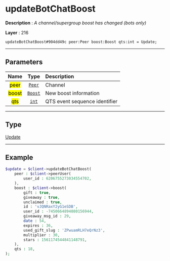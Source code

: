 # updateBotChatBoost

**Description** : *A channel/supergroup boost has changed \(bots only\)*

**Layer** : 216

```tl
updateBotChatBoost#904dd49c peer:Peer boost:Boost qts:int = Update;
```

---

## Parameters

| Name | Type | Description |
| :---: | :---: | :--- |
| <mark>peer</mark> | [`Peer`](type/Peer) | Channel |
| <mark>boost</mark> | [`Boost`](type/Boost) | New boost information |
| <mark>qts</mark> | [`int`](type/int) | QTS event sequence identifier |

---

## Type

[Update](type/Update)

---

## Example

```php
$update = $client->updateBotChatBoost(
	peer : $client->peerUser(
		user_id : 6206755273034554702,
	),
	boost : $client->boost(
		gift : true,
		giveaway : true,
		unclaimed : true,
		id : 'vJQNRaxY2yG1eSDB',
		user_id : -7450664894080156944,
		giveaway_msg_id : 29,
		date : 54,
		expires : 36,
		used_gift_slug : 'ZPwuamRLH7eQrNz3',
		multiplier : 30,
		stars : 1561174544841148791,
	),
	qts : 18,
);
```